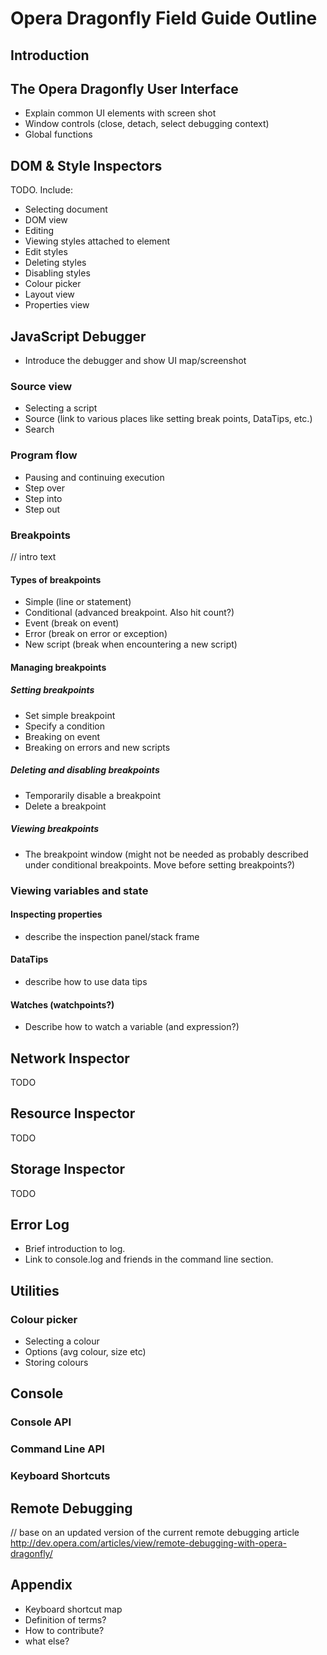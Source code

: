 # Opera Dragonfly Field Guide Outline #

## Introduction ##

## The Opera Dragonfly User Interface ##

* Explain common UI elements with screen shot
* Window controls (close, detach, select debugging context)
* Global functions

## DOM & Style Inspectors ##
TODO. Include:

* Selecting document
* DOM view
* Editing
* Viewing styles attached to element
* Edit styles
* Deleting styles
* Disabling styles
* Colour picker
* Layout view
* Properties view

## JavaScript Debugger ##
* Introduce the debugger and show UI map/screenshot 

### Source view ###
* Selecting a script
* Source (link to various places like setting break points, DataTips, etc.)
* Search

### Program flow ###
* Pausing and continuing execution 
* Step over
* Step into
* Step out

### Breakpoints ###
// intro text

#### Types of breakpoints ####
* Simple (line or statement)
* Conditional (advanced breakpoint. Also hit count?)
* Event (break on event)
* Error (break on error or exception)
* New script (break when encountering a new script)

#### Managing breakpoints ####

##### Setting breakpoints #####
* Set simple breakpoint
* Specify a condition 
* Breaking on event
* Breaking on errors and new scripts

##### Deleting and disabling breakpoints #####
* Temporarily disable a breakpoint
* Delete a breakpoint

##### Viewing breakpoints #####
* The breakpoint window (might not be needed as probably described under conditional breakpoints. Move before setting breakpoints?)

### Viewing variables and state ###

#### Inspecting properties ####
* describe the inspection panel/stack frame

#### DataTips ####
* describe how to use data tips 

#### Watches (watchpoints?) ####
* Describe how to watch a variable (and expression?)

## Network Inspector ##
TODO

## Resource Inspector ##
TODO

## Storage Inspector ##
TODO

## Error Log ##
* Brief introduction to log. 
* Link to console.log and friends in the command line section.

## Utilities ##
### Colour picker ###
* Selecting a colour
* Options (avg colour, size etc)
* Storing colours 

## Console ##
### Console API
### Command Line API
### Keyboard Shortcuts

## Remote Debugging ##
// base on an updated version of the current remote debugging article http://dev.opera.com/articles/view/remote-debugging-with-opera-dragonfly/

## Appendix ##
* Keyboard shortcut map
* Definition of terms?
* How to contribute?
* what else?
